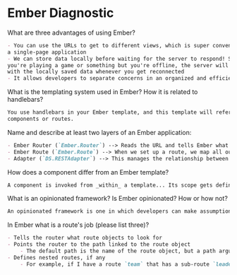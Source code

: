 # Ember Diagnostic

What are three advantages of using Ember?

```md
- You can use the URLs to get to different views, which is super convenient in
a single-page application
- We can store data locally before waiting for the server to respond! So if
you're playing a game or something but you're offline, the server will update
with the locally saved data whenever you get reconnected
- It allows developers to separate concerns in an organized and efficient fashion.
```

What is the templating system used in Ember? How it is related to
handlebars?

```md
You use handlebars in your Ember template, and this template will reference different
components or routes.
```

Name and describe at least two layers of an Ember application:

```md
- Ember Router (`Ember.Router`) --> Reads the URL and tells Ember what you want to view
- Ember Route (`Ember.Route`) --> When we set up a route, we map all our components to a function... this is where we sort of represent the `controller`
- Adapter (`DS.RESTAdapter`) --> This manages the relationship between the resource and the local storage
```

How does a component differ from an Ember template?

```md
A component is invoked from _within_ a template... Its scope gets defined where the component is invoked, so it can't access the global scop.
```

What is an opinionated framework? Is Ember opinionated? How or how not?

```md
An opinionated framework is one in which developers can make assumptions. Following convention works under the assumption that everyone else is following convention, so yea, I would argue that Ember is opinionated since it does exactly that. This helps keep Ember DRY, too.
```

In Ember what is a route's job (please list three)?

```md
- Tells the router what route objects to look for
- Points the router to the path linked to the route object
    - The default path is the name of the route object, but a path argument can be made for each route if need be
- Defines nested routes, if any
    - For example, if I have a route `team` that has a sub-route `leadership`, the `leadership` route would be defined within a function inside the `team` route
```
